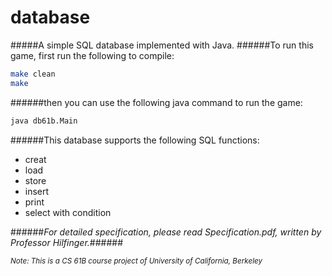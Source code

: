 database
=========

#####A simple SQL database implemented with Java.
######To run this game, first run the following to compile:
```bash
make clean
make
```
######then you can use the following java command to run the game:
```bash
java db61b.Main
```   
######This database supports the following SQL functions:
- creat
- load
- store
- insert
- print
- select with condition

######*For detailed specification, please read Specification.pdf, written by Professor Hilfinger.*######

<sub>*Note: This is a CS 61B course project of University of California, Berkeley* </sub>
